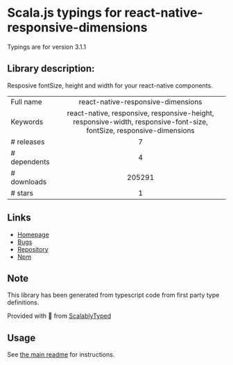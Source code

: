 
# Scala.js typings for react-native-responsive-dimensions

Typings are for version 3.1.1

## Library description:
Resposive fontSize, height and width for your react-native components.

|                    |                 |
| ------------------ | :-------------: |
| Full name          | react-native-responsive-dimensions |
| Keywords           | react-native, responsive, responsive-height, responsive-width, responsive-font-size, fontSize, responsive-dimensions |
| # releases         | 7 |
| # dependents       | 4 |
| # downloads        | 205291 |
| # stars            | 1 |

## Links
- [Homepage](https://github.com/DaniAkash/react-native-responsive-dimensions#readme)
- [Bugs](https://github.com/DaniAkash/react-native-responsive-dimensions/issues)
- [Repository](https://github.com/DaniAkash/react-native-responsive-dimensions)
- [Npm](https://www.npmjs.com/package/react-native-responsive-dimensions)
    


## Note
This library has been generated from typescript code from first party type definitions.

Provided with :purple_heart: from [ScalablyTyped](https://github.com/oyvindberg/ScalablyTyped)

## Usage
See [the main readme](../../readme.md) for instructions.


